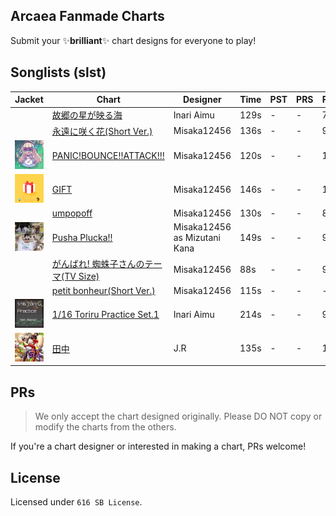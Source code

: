## Arcaea Fanmade Charts

Submit your ✨**brilliant**✨ chart designs for everyone to play!

## Songlists (slst)

| Jacket | Chart                                                   | Designer                     | Time | PST | PRS | FTR | BYD |
| ------ | ------------------------------------------------------- | ---------------------------- | ---- | --- | --- | --- | --- |
|  | [故郷の星が映る海](kokyonohoshi/)                          | Inari Aimu                   | 129s | -   | -   | 7   | -   |
|  | [永遠に咲く花(Short Ver.)](eiennisakuhana/)                | Misaka12456                  | 136s | -   | -   | 9+  | -   |
| ![panicbounceattack](panicbounceattack/base_256.jpg) | [PANIC!BOUNCE!!ATTACK!!!](panicbounceattack/)              | Misaka12456                  | 120s | -   | -   | 10+ | -   |
| ![gift](gift/base_256.jpg) | [GIFT](gift/)                                              | Misaka12456                  | 146s | -   | -   | 10  | -   |
|  | [umpopoff](umpopoff/)                                      | Misaka12456                  | 130s | -   | -   | 8   | ?   |
| ![pushaplucka](pushaplucka/base_256.jpg) | [Pusha Plucka!!](pushaplucka/)                             | Misaka12456 as Mizutani Kana | 149s | -   | -   | 9+  | -   |
|  | [がんばれ! 蜘蛛子さんのテーマ(TV Size)](ganbarekumokosan/) | Misaka12456                  | 88s  | -   | -   | 9+  | -   |
|  | [petit bonheur(Short Ver.)](petitbonheur/)              | Misaka12456                  | 115s | -   | -   | -   | 9   |
| ![tlrpone](tlrpone/base_256.jpg) | [1/16 Toriru Practice Set.1](tlrpone/)              | Inari Aimu                  | 214s | -   | -   | 9+   | -   |
| ![田中](tanaka/base_256.jpg)| [田中](tanaka/) | J.R | 135s | - | - | 10 | - |

## PRs

> We only accept the chart designed originally.
> Please DO NOT copy or modify the charts from the others.

If you're a chart designer or interested in making a chart,
PRs welcome!

## License

Licensed under `616 SB License`.
